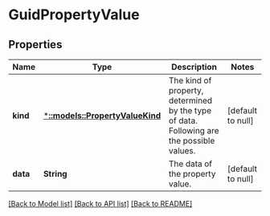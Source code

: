 # GuidPropertyValue

## Properties
Name | Type | Description | Notes
------------ | ------------- | ------------- | -------------
**kind** | [***::models::PropertyValueKind**](PropertyValueKind.md) | The kind of property, determined by the type of data. Following are the possible values. | [default to null]
**data** | **String** | The data of the property value. | [default to null]

[[Back to Model list]](../README.md#documentation-for-models) [[Back to API list]](../README.md#documentation-for-api-endpoints) [[Back to README]](../README.md)


